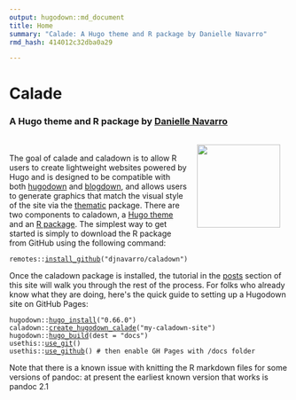 ```yaml
---
output: hugodown::md_document
title: Home
summary: "Calade: A Hugo theme and R package by Danielle Navarro"
rmd_hash: 414012c32dba0a29

---
```


# Calade

### A Hugo theme and R package by [Danielle Navarro](https://twitter.com/djnavarro)

<img src="header/caladown.png" width="150px" style="float:right; padding:15px;">

<br>

The goal of calade and caladown is to allow R users to create lightweight websites powered by Hugo and is designed to be compatible with both [hugodown](https://hugodown.r-lib.org/) and [blogdown](https://bookdown.org/yihui/blogdown/), and allows users to generate graphics that match the visual style of the site via the [thematic](https://rstudio.github.io/thematic/) package. There are two components to caladown, a [Hugo theme](https://github.com/djnavarro/hugo-calade) and an [R package](https://github.com/djnavarro/caladown). The simplest way to get started is simply to download the R package from GitHub using the following command:

<div class="highlight">

<pre class='chroma'><code class='language-r' data-lang='r'><span class='nf'>remotes</span><span class='nf'>::</span><span class='nf'><a href='https://remotes.r-lib.org/reference/install_github.html'>install_github</a></span><span class='o'>(</span><span class='s'>"djnavarro/caladown"</span><span class='o'>)</span></code></pre>

</div>

Once the caladown package is installed, the tutorial in the [posts](/post/) section of this site will walk you through the rest of the process. For folks who already know what they are doing, here's the quick guide to setting up a Hugodown site on GitHub Pages:

<div class="highlight">

<pre class='chroma'><code class='language-r' data-lang='r'><span class='nf'>hugodown</span><span class='nf'>::</span><span class='nf'><a href='https://rdrr.io/pkg/hugodown/man/hugo_install.html'>hugo_install</a></span><span class='o'>(</span><span class='s'>"0.66.0"</span><span class='o'>)</span> 
<span class='nf'>caladown</span><span class='nf'>::</span><span class='nf'><a href='https://rdrr.io/pkg/caladown/man/create_hugodown_calade.html'>create_hugodown_calade</a></span><span class='o'>(</span><span class='s'>"my-caladown-site"</span><span class='o'>)</span>
<span class='nf'>hugodown</span><span class='nf'>::</span><span class='nf'><a href='https://rdrr.io/pkg/hugodown/man/hugo_build.html'>hugo_build</a></span><span class='o'>(</span>dest <span class='o'>=</span> <span class='s'>"docs"</span><span class='o'>)</span>
<span class='nf'>usethis</span><span class='nf'>::</span><span class='nf'><a href='https://usethis.r-lib.org/reference/use_git.html'>use_git</a></span><span class='o'>(</span><span class='o'>)</span>
<span class='nf'>usethis</span><span class='nf'>::</span><span class='nf'><a href='https://usethis.r-lib.org/reference/use_github.html'>use_github</a></span><span class='o'>(</span><span class='o'>)</span> <span class='c'># then enable GH Pages with /docs folder</span></code></pre>

</div>

Note that there is a known issue with knitting the R markdown files for some versions of pandoc: at present the earliest known version that works is pandoc 2.1


